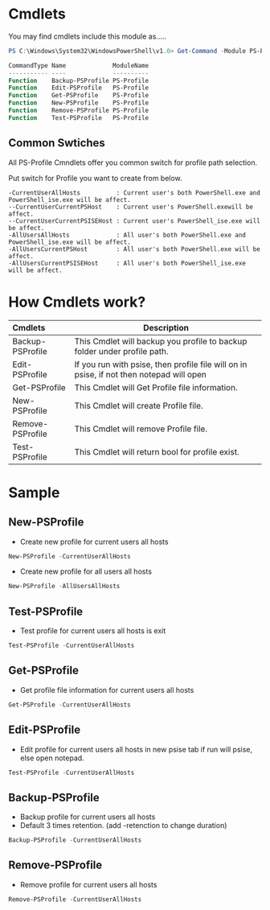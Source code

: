 # Cmdlets

You may find cmdlets include this module as.....

```Powershell
PS C:\Windows\System32\WindowsPowerShell\v1.0> Get-Command -Module PS-Profile | ft -AutoSize

CommandType Name             ModuleName
----------- ----             ----------
Function    Backup-PSProfile PS-Profile
Function    Edit-PSProfile   PS-Profile
Function    Get-PSProfile    PS-Profile
Function    New-PSProfile    PS-Profile
Function    Remove-PSProfile PS-Profile
Function    Test-PSProfile   PS-Profile
```

## Common Swtiches

All PS-Profile Cmndlets offer you common switch for profile path selection.

Put switch for Profile you want to create from below.

```text
-CurrentUserAllHosts          : Current user's both PowerShell.exe and PowerShell_ise.exe will be affect.
--CurrentUserCurrentPSHost    : Current user's PowerShell.exewill be affect.
--CurrentUserCurrentPSISEHost : Current user's PowerShell_ise.exe will be affect.
-AllUsersAllHosts             : All user's both PowerShell.exe and PowerShell_ise.exe will be affect.
-AllUsersCurrentPSHost        : All user's both PowerShell.exe will be affect.
-AllUsersCurrentPSISEHost     : All user's both PowerShell_ise.exe will be affect.
```

# How Cmdlets work?

|Cmdlets | Description|
|:----|----|
|Backup-PSProfile | This Cmdlet will backup you profile to backup folder under profile path.|
|Edit-PSProfile | If you run with psise, then profile file will on in psise, if not then notepad will open|
|Get-PSProfile | This Cmdlet will Get Profile file information.|
|New-PSProfile | This Cmdlet will create Profile file.|
|Remove-PSProfile | This Cmdlet will remove Profile file.|
|Test-PSProfile | This Cmdlet will return bool for profile exist.|


# Sample

## New-PSProfile

- Create new profile for current users all hosts

```PowerShell
New-PSProfile -CurrentUserAllHosts
```

- Create new profile for all users all hosts

```PowerShell
New-PSProfile -AllUsersAllHosts
```

## Test-PSProfile

- Test profile for current users all hosts is exit

```PowerShell
Test-PSProfile -CurrentUserAllHosts
```

## Get-PSProfile

- Get profile file information for current users all hosts

```PowerShell
Get-PSProfile -CurrentUserAllHosts
```

## Edit-PSProfile

- Edit profile for current users all hosts in new psise tab if run will psise, else open notepad.

```PowerShell
Test-PSProfile -CurrentUserAllHosts
```


## Backup-PSProfile

- Backup profile for current users all hosts
- Default 3 times retention. (add -retenction to change duration)

```PowerShell
Backup-PSProfile -CurrentUserAllHosts
```

## Remove-PSProfile

- Remove profile for current users all hosts

```PowerShell
Remove-PSProfile -CurrentUserAllHosts
```
